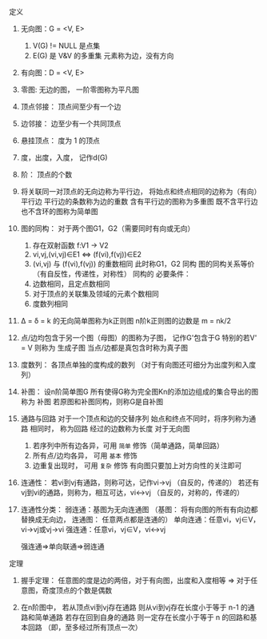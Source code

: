 
定义
1. 无向图：G = <V, E>
	1. V(G) != NULL 是点集
	2. E(G) 是 V&V 的多重集 元素称为边，没有方向
2. 有向图：D = <V, E>
3. 零图: 无边的图， 一阶零图称为平凡图
4. 顶点邻接： 顶点间至少有一个边
5. 边邻接： 边至少有一个共同顶点
6. 悬挂顶点： 度为 1 的顶点
7. 度，出度，入度， 记作d(G)
8. 阶： 顶点的个数
9. 将关联同一对顶点的无向边称为平行边，
   将始点和终点相同的边称为（有向）平行边
   平行边的条数称为边的重数
	含有平行边的图称为多重图
	既不含平行边也不含环的图称为简单图
10. 图的同构：
	对于两个图G1，G2（需要同时有向或无向）
	1. 存在双射函数 f:V1 -> V2
	2. vi,vj,(vi,vj)∈E1 <=> (f(vi),f(vj))∈E2
	3. (vi,vj)  与 (f(vi),f(vj)) 的重数相同
   此时称G1，G2 同构
   图的同构关系等价（有自反性，传递性，对称性）
	同构的 必要条件：
	1. 边数相同，且定点数相同
	2. 对于顶点的关联集及领域的元素个数相同
	3. 度数列相同
11. Δ = δ = k 的无向简单图称为k正则图
	n阶k正则图的边数是 m = nk/2
12. 点/边均包含于另一个图（母图）的图称为子图， 记作G'包含于G
	特别的若V' = V 则称为  生成子图
	当点/边都是真包含时称为真子图
13. 度数列：
	各顶点单独的度构成的数列
	（对于有向图还可细分为出度列和入度列）



16. 补图：
	设n阶简单图G
	所有使得G称为完全图Kn的添加边组成的集合导出的图称为   补图
	若原图和补图同构，则称G是自补图
17. 通路与回路
	对于一个顶点和边的交替序列
	始点和终点不同时，将序列称为通路
		  相同时，      称为回路
	经过的边数称为长度
	对于无向图
	1. 若序列中所有边各异，可用 `简单` 修饰（简单通路，简单回路）
	2. 所有点/边均各异， 可用 `基本` 修饰
	3. 边重复出现时， 可用 `复杂` 修饰
	有向图只要加上对方向性的关注即可
18. 连通性：
	若vi到vj有通路，则称可达，记作vi→vj
	（自反的，传递的）
	若还有vj到vi的通路，则称为，相互可达，vi<->vj
	（自反的，对称的，传递的）
19. 连通性分类：
	弱连通：基图为无向连通图   （基图： 将有向图的所有有向边都替换成无向边， 连通图： 任意两点都是连通的）
	单向连通：任意vi，vj∈V，vi→vj或vj→vi
	强连通：任意vi，vj∈V，vi<->vj

	强连通=>单向联通=>弱连通


定理
1. 握手定理： 任意图的度是边的两倍，对于有向图，出度和入度相等
=> 对于任意图，奇度顶点的个数是偶数

3. 在n阶图中， 若从顶点vi到vj存在通路
	则从vi到vj存在长度小于等于 n-1 的通路和简单通路
	       若存在回到自身的通路
	       则一定存在长度小于等于 n 的回路和基本回路
	（即，至多经过所有顶点一次）




